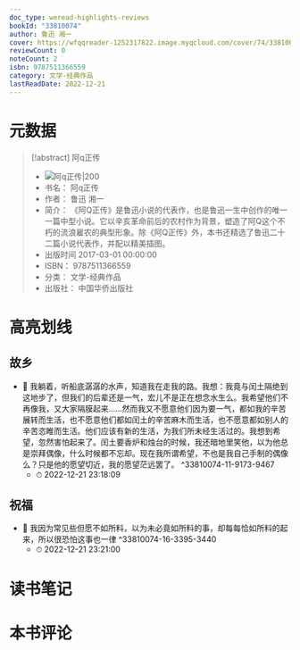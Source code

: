 ```yaml
---
doc_type: weread-highlights-reviews
bookId: "33810074"
author: 鲁迅 湘一
cover: https://wfqqreader-1252317822.image.myqcloud.com/cover/74/33810074/t7_33810074.jpg
reviewCount: 0
noteCount: 2
isbn: 9787511366559
category: 文学-经典作品
lastReadDate: 2022-12-21
---
```

# 元数据
> [!abstract] 阿q正传
> - ![ 阿q正传|200](https://wfqqreader-1252317822.image.myqcloud.com/cover/74/33810074/t7_33810074.jpg)
> - 书名： 阿q正传
> - 作者： 鲁迅 湘一
> - 简介： 《阿Q正传》是鲁迅小说的代表作，也是鲁迅一生中创作的唯一一篇中型小说。它以辛亥革命前后的农村作为背景，塑造了阿Q这个不朽的流浪雇农的典型形象。除《阿Q正传》外，本书还精选了鲁迅二十二篇小说代表作，并配以精美插图。
> - 出版时间 2017-03-01 00:00:00
> - ISBN： 9787511366559
> - 分类： 文学-经典作品
> - 出版社： 中国华侨出版社

# 高亮划线

## 故乡


- 📌 我躺着，听船底潺潺的水声，知道我在走我的路。我想：我竟与闰土隔绝到这地步了，但我们的后辈还是一气，宏儿不是正在想念水生么。我希望他们不再像我，又大家隔膜起来……然而我又不愿意他们因为要一气，都如我的辛苦展转而生活，也不愿意他们都如闰土的辛苦麻木而生活，也不愿意都如别人的辛苦恣睢而生活。他们应该有新的生活，为我们所未经生活过的。我想到希望，忽然害怕起来了。闰土要香炉和烛台的时候，我还暗地里笑他，以为他总是崇拜偶像，什么时候都不忘却。现在我所谓希望，不也是我自己手制的偶像么？只是他的愿望切近，我的愿望茫远罢了。 ^33810074-11-9173-9467
    - ⏱ 2022-12-21 23:18:09 
## 祝福


- 📌 我因为常见些但愿不如所料，以为未必竟如所料的事，却每每恰如所料的起来，所以很恐怕这事也一律 ^33810074-16-3395-3440
    - ⏱ 2022-12-21 23:21:00 
# 读书笔记

# 本书评论
